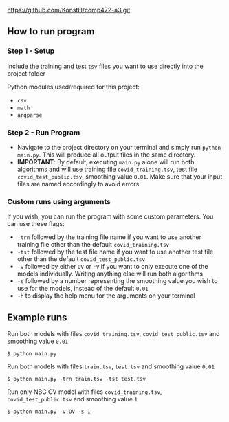https://github.com/KonstH/comp472-a3.git

How to run program
---

### Step 1 - Setup
Include the training and test `tsv` files you want to use directly into the project folder

Python modules used/required for this project:
- `csv`
- `math`
- `argparse`

### Step 2 - Run Program
- Navigate to the project directory on your terminal and simply run `python main.py`. This will produce all output files in the same directory.
- **IMPORTANT**: By default, executing `main.py` alone will run both algorithms and will use training file `covid_training.tsv`, test file `covid_test_public.tsv`, smoothing value `0.01`. Make sure that your input files are named accordingly to avoid errors.

### Custom runs using arguments
If you wish, you can run the program with some custom parameters. You can use these flags:

- `-trn` followed by the training file name if you want to use another training file other than the default `covid_training.tsv`
- `-tst` followed by the test file name if you want to use another test file other than the default `covid_test_public.tsv`
- `-v` followed by either `OV` or `FV` if you want to only execute one of the models individually. Writing anything else will run both algorithms
- `-s` followed by a number representing the smoothing value you wish to use for the models, instead of the default `0.01`
- `-h` to display the help menu for the arguments on your terminal

Example runs
---
Run both models with files `covid_training.tsv`, `covid_test_public.tsv` and smoothing value `0.01`

```
$ python main.py
 ```
 
Run both models with files `train.tsv`, `test.tsv` and smoothing value `0.01`

```
$ python main.py -trn train.tsv -tst test.tsv
 ```
 
Run only NBC OV model with files `covid_training.tsv`, `covid_test_public.tsv` and smoothing value `1`

```
$ python main.py -v OV -s 1
 ```
